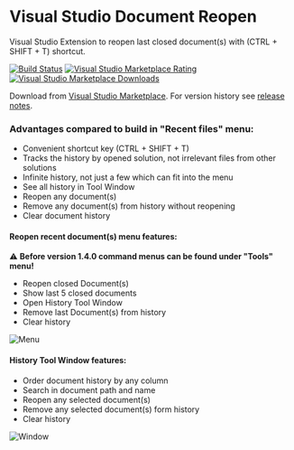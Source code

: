 # Visual Studio Document Reopen
Visual Studio Extension to reopen last closed document(s) with (CTRL + SHIFT + T) shortcut.

[![Build Status](https://major-soft.visualstudio.com/GitHub/_apis/build/status/majorimi.vs-reopen)](https://major-soft.visualstudio.com/GitHub/_build/latest?definitionId=5)
[![Visual Studio Marketplace Rating](https://img.shields.io/visual-studio-marketplace/r/major.VSDocumentReopen?label=Marketplace%20Rating)](https://marketplace.visualstudio.com/items?itemName=major.VSDocumentReopen)
[![Visual Studio Marketplace Downloads](https://img.shields.io/visual-studio-marketplace/d/major.VSDocumentReopen?label=Marketplace%20Downloads)](https://marketplace.visualstudio.com/items?itemName=major.VSDocumentReopen)

Download from [Visual Studio Marketplace](https://marketplace.visualstudio.com/items?itemName=major.VSDocumentReopen).
For version history see [release notes](https://github.com/majorimi/vs-reopen/blob/master/ReleaseNotes.md).

### Advantages compared to build in "Recent files" menu:
- Convenient shortcut key (CTRL + SHIFT + T)
- Tracks the history by opened solution, not irrelevant files from other solutions
- Infinite history, not just a few which can fit into the menu
- See all history in Tool Window
- Reopen any document(s)
- Remove any document(s) from history without reopening
- Clear document history

#### Reopen recent document(s) menu features:
:warning: **Before version 1.4.0 command menus can be found under "Tools" menu!**

- Reopen closed Document(s)
- Show last 5 closed documents
- Open History Tool Window
- Remove last Document(s) from history
- Clear history

![Menu](https://raw.githubusercontent.com/majorimi/vs-reopen/master/VSDocumentReopen/VSDocumentReopen/Resources/VsToolsMenu.png "Document history menu")

#### History Tool Window features:

- Order document history by any column
- Search in document path and name
- Reopen any selected document(s)
- Remove any selected document(s) form history
- Clear history

![Window](https://raw.githubusercontent.com/majorimi/vs-reopen/master/VSDocumentReopen/VSDocumentReopen/Resources/VsToolsWindow.png "Document history Tool Window")
